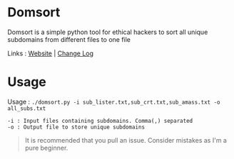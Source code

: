 # Domsort
Domsort is a simple python tool for ethical hackers to sort all unique subdomains from different files to one file

Links : [Website](https://aashakil50.github.io/domsort/) | [Change Log](https://github.com/AAShakil50/domsort/blob/main/CHANGELOG.md)


# Usage

Usage : `./domsort.py -i sub_lister.txt,sub_crt.txt,sub_amass.txt -o all_subs.txt`

    -i : Input files containing subdomains. Comma(,) separated
    -o : Output file to store unique subdomains
    
> It is recommended that you pull an issue. Consider mistakes as I'm a pure beginner.
